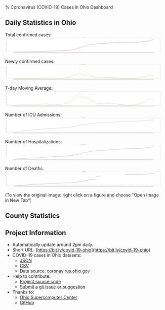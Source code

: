 % Coronavirus (COVID-19) Cases in Ohio Dashboard

## Daily Statistics in Ohio

<p class="figure">
<!-- <img src="./figure/num_cases.svg" width="600px"  alt="Confirmed Cases in Ohio"/>   -->
Total confirmed cases:
<img src="./figure/num_cases.svg" style="max-width: 100%"  alt="Confirmed Cases in Ohio"/>

Newly confirmed cases:
<img src="./figure/num_new_cases.svg" style="max-width: 100%" alt="Newly Confirmed Cases in Ohio"/>

7-day Moving Average:
<img src="./figure/num_new_avg_7d_cases.svg" style="max-width: 100%" alt="7-Day Average Newly Confirmed Cases in Ohio"/>  

Number of ICU Admissions:
<img src="./figure/num_icu.svg" style="max-width: 100%" alt="Number of ICU admissions"/>  

Number of Hospitalizations:
<img src="./figure/num_hospitalizations.svg" style="max-width: 100%" alt="Number of Hospitalizations in Ohio"/>  

Number of Deaths:
<img src="./figure/num_death.svg" style="max-width: 100%" alt="Number of Deaths"/>
</p>

(To view the original image: right click on a figure and choose "Open Image in New Tab")

## County Statistics

<div style="margin: auto; max-width: 650px;">
<!-- bokeh_block_start -->

<!-- bokeh_block_end -->
</div>

## Project Information

* Automatically update around 2pm daily.
* Short URL: [https://bit.ly/covid-19-ohio](https://bit.ly/covid-19-ohio)
* COVID-19 cases in Ohio datasets:
  * [JSON](./data/ohio.json)
  * [CSV](./data/ohio.csv)
  * Data source: [coronavirus.ohio.gov](https://coronavirus.ohio.gov)
* Help to contribute:
  * [Project source code](https://github.com/YSU-Data-Lab/coronavirus-dashboard)
  * [Submit a git issue or suggestion](https://github.com/YSU-Data-Lab/coronavirus-dashboard/issues)
* Thanks to:
  * [Ohio Supercomputer Center](https://www.osc.edu/)
  * [GitHub](https://github.com/)


